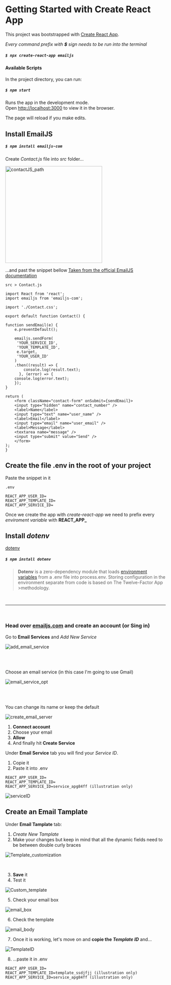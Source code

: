# Getting Started with Create React App

This project was bootstrapped with [Create React App](https://github.com/facebook/create-react-app).

_Every command prefix with **$** sign needs to be run into the terminal_

##### `$ npx create-react-app emailjs`

#### Available Scripts

In the project directory, you can run:

##### `$ npm start`

Runs the app in the development mode.\
Open [http://localhost:3000](http://localhost:3000) to view it in the browser.

The page will reload if you make edits.

## Install EmailJS

##### `$ npm install emailjs-com`

Create _Contact.js_ file into _src_ folder...

<img width="304" alt="contactJS_path" src="https://user-images.githubusercontent.com/33703873/100430501-2bebca00-3097-11eb-8fb3-35e4dfcd8031.png">

...and past the snippet bellow
[Taken from the official EmailJS documentation](https://www.emailjs.com/docs/examples/reactjs/)

`src > Contact.js`

    import React from 'react';
    import emailjs from 'emailjs-com';

    import './Contact.css';

    export default function Contact() {

	function sendEmail(e) {
	    e.preventDefault();

		emailjs.sendForm(
		 'YOUR_SERVICE_ID', 
		 'YOUR_TEMPLATE_ID', 
		 e.target, 
		 'YOUR_USER_ID'
		)
		.then((result) => {
		    console.log(result.text);
		  }, (error) => {
		console.log(error.text);
	    });
	}

	return (
	    <form className="contact-form" onSubmit={sendEmail}>
		<input type="hidden" name="contact_number" />
		<label>Name</label>
		<input type="text" name="user_name" />
		<label>Email</label>
		<input type="email" name="user_email" />
		<label>Message</label>
		<textarea name="message" />
		<input type="submit" value="Send" />
	    </form>
	);
    }
    

## Create the file .env in the root of your project
Paste the snippet in it

`.env`

    REACT_APP_USER_ID=
    REACT_APP_TEMPLATE_ID=
    REACT_APP_SERVICE_ID=
    
Once we create the app with _create-react-app_ we need to prefix every _enviroment variable_ with **REACT_APP_**

## Install _dotenv_
[dotenv](https://www.npmjs.com/package/dotenv)
 

##### `$ npm install dotenv`

>**Dotenv** is a zero-dependency module that loads [environment variables](https://medium.com/chingu/an-introduction-to-environment-variables-and-how-to-use->them-f602f66d15fa) from a .env file into process.env. Storing configuration in the environment separate from code is based on The Twelve-Factor App >methodology.

<br/>
<hr>
<br/>
    
### Head over [emailjs.com](https://www.emailjs.com/docs/examples/reactjs/) and create an account (or Sing in)

Go to **Email Services** and _Add New Service_

![add_email_service](https://user-images.githubusercontent.com/33703873/100430576-47ef6b80-3097-11eb-98e1-b59316d171f8.png)

<br />
<br />

Choose an email service (in this case I'm going to use Gmail)

![email_service_opt](https://user-images.githubusercontent.com/33703873/100430900-addbf300-3097-11eb-8e69-89dcac4ee91c.png)

<br />
<br />

You can change its name or keep the default

![create_email_server](https://user-images.githubusercontent.com/33703873/100387399-49ce1600-3028-11eb-96d6-0614c389268b.gif)

1. **Connect account**
2. Choose your email
3. **Allow**
4. And finally hit **Create Service**

Under **Email Service** tab you will find your _Service ID_.
1. Copie it
2. Paste it into .env

```
REACT_APP_USER_ID=
REACT_APP_TEMPLATE_ID=
REACT_APP_SERVICE_ID=service_apg84ff (illustration only)
````

![serviceID](https://user-images.githubusercontent.com/33703873/100431036-e4b20900-3097-11eb-8c99-334666fe3884.png)

## Create an Email Tamplate

Under **Email Tamplate** tab:
1. _Create New Tamplate_
2. Make your changes but keep in mind that all the dynamic fields need to be between double curly braces

![Template_customization](https://user-images.githubusercontent.com/33703873/100431674-ca2c5f80-3098-11eb-974e-06d5ed4d5a52.png)

<br/>

3. **Save** it
4. Test it

![Custom_template](https://user-images.githubusercontent.com/33703873/100427957-8daa3500-3093-11eb-8112-a1da5a0842ef.gif)

5. Check your email box

![email_box](https://user-images.githubusercontent.com/33703873/100431782-eaf4b500-3098-11eb-9243-6331994c7353.png)

6. Check the template

![email_body](https://user-images.githubusercontent.com/33703873/100431815-f6e07700-3098-11eb-9412-8f6e84854840.png)

7. Once it is working, let's move on and **copie the _Template ID_** and...

![TemplateID](https://user-images.githubusercontent.com/33703873/100431881-0d86ce00-3099-11eb-94cb-9a201e78381b.png)

8. ...paste it in .env

```
REACT_APP_USER_ID=
REACT_APP_TEMPLATE_ID=template_ssdjfjj (illustration only)
REACT_APP_SERVICE_ID=service_apg84ff (illustration only)
````
<br/>
<br/>

